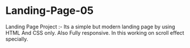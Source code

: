 # Landing-Page-05
Landing Page Project :- Its a simple but modern landing page by using HTML And CSS only. Also Fully responsive. In this working on scroll effect specially.

